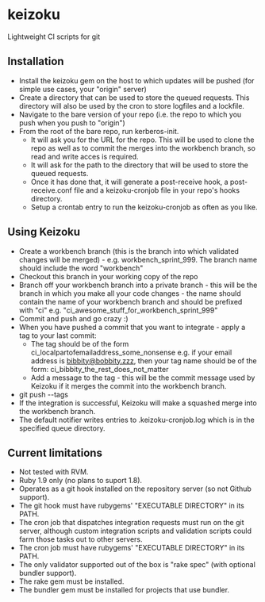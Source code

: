 keizoku
=======

Lightweight CI scripts for git

Installation
------------

* Install the keizoku gem on the host to which updates will be pushed
  (for simple use cases, your "origin" server)
* Create a directory that can be used to store the queued requests.
  This directory will also be used by the cron to store logfiles and a
  lockfile.
* Navigate to the bare version of your repo (i.e. the repo to which
  you push when you push to "origin")
* From the root of the bare repo, run kerberos-init.
  + It will ask you for the URL for the repo. This will be used to
    clone the repo as well as to commit the merges into the workbench
    branch, so read and write acces is required.
  + It will ask for the path to the directory that will be used to
    store the queued requests.
  + Once it has done that, it will generate a post-receive hook, a
    post-receive.conf file and a keizoku-cronjob file in your repo's
    hooks directory.
  + Setup a crontab entry to run the keizoku-cronjob as often as you
    like.

Using Keizoku
-------------

* Create a workbench branch (this is the branch into which validated
  changes will be merged) - e.g. workbench\_sprint\_999. The branch
  name should include the word "workbench"
* Checkout this branch in your working copy of the repo
* Branch off your workbench branch into a private branch - this will
  be the branch in which you make all your code changes - the name
  should contain the name of your workbench branch and should be prefixed
  with "ci" e.g. "ci\_awesome\_stuff\_for\_workbench\_sprint\_999"
* Commit and push and go crazy :)
* When you have pushed a commit that you want to integrate - apply a tag
  to your last commit:
  + The tag should be of the form ci\_localpartofemailaddress\_some\_nonsense
  e.g. if your email address is bibbity@bobbity.zzz, then your tag name
  should be of the form: ci\_bibbity\_the\_rest\_does\_not\_matter
  + Add a message to the tag - this will be the commit message used by
  Keizoku if it merges the commit into the workbench branch.
* git push --tags
* If the integration is successful, Keizoku will make a squashed merge
  into the workbench branch.
* The default notifier writes entries to .keizoku-cronjob.log which is
  in the specified queue directory.

Current limitations
-------------------

* Not tested with RVM.
* Ruby 1.9 only (no plans to suport 1.8).
* Operates as a git hook installed on the repository server (so not Github
  support).
* The git hook must have rubygems' "EXECUTABLE DIRECTORY" in its PATH.
* The cron job that dispatches integration requests must run on the git server,
  although custom integration scripts and validation scripts could farm those
  tasks out to other servers.
* The cron job must have rubygems' "EXECUTABLE DIRECTORY" in its PATH.
* The only validator supported out of the box is "rake spec" (with optional
  bundler support).
* The rake gem must be installed.
* The bundler gem must be installed for projects that use bundler.
